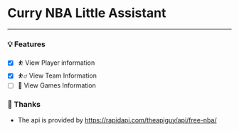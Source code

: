 # Curry NBA Little Assistant

---

### 💡 Features

- [x] ⛹️ View Player information
- [x] ⛹️‍♂️ View Team Information
- [ ] 🏀 View Games Information

### 💪 Thanks

- The api is provided by https://rapidapi.com/theapiguy/api/free-nba/
